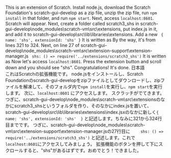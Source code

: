 This is an extension of Scratch. Install node.js, download the Scratch Foundation's scratch-gui-develop as a zip file, unzip the zip file, run `npm install` in that folder, and run `npm start`. Next, access `localhost:8601`. Scratch will appear.
Next, create a folder called scratch3_shs in scratch-gui-develop\node_modules\scratch-vm\src\extensions, put index.js in it, and add it to scratch-gui-develop\src\lib\libraries\extensions. Add a new 
` {
         name: 'shs',
         extensionId: 'shs'
     }`
It is written as By the way, it's from lines 321 to 324.
Next, on line 27 of scratch-gui-develop\node_modules\scratch-vm\src\extension-support\extension-manager.js
` shs: () => require('../extensions/scratch3_shs')`
It is written as Now let's access `localhost:8601`.
Press the extension button and scroll down and you should see "shs". Congratulations! It's done.
日本語  
これはScratchの拡張機能です。 node.jsをインストールし、Scratch Foundationのscratch-gui-developをzipファイルとしてダウンロードし、zipファイルを解凍して、そのフォルダ内で`npm install`を実行し、`npm start`を実行します。 次に、`localhost:8601` にアクセスします。 スクラッチがでてきます。
つぎに、scratch-gui-develop\node_modules\scratch-vm\src\extensionsのなかにscratch3_shsというフォルダを作り、そのなかにindex.jsを置いて、scratch-gui-develop\src\lib\libraries\extensions\index.jsxのなかに新しく`{
        name: 'shs',
        extensionId: 'shs' 
    }`
と記述します。ちなみに321から324行目までです。
つぎに、scratch-gui-develop\node_modules\scratch-vm\src\extension-support\extension-manager.jsの27行目に
`    shs: () => require('../extensions/scratch3_shs')`
と記述します。これで`localhost:8601`にアクセスしてみましょう。
拡張機能のボタンを押して下にスクロールすると、"shs"があるはずです。おめでとう！できました。
